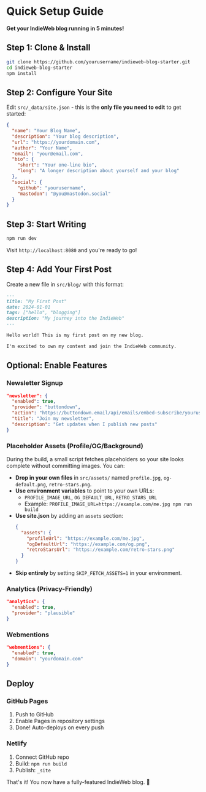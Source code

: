 # Quick Setup Guide

**Get your IndieWeb blog running in 5 minutes!**

## Step 1: Clone & Install

```bash
git clone https://github.com/yourusername/indieweb-blog-starter.git
cd indieweb-blog-starter
npm install
```

## Step 2: Configure Your Site

Edit `src/_data/site.json` - this is the **only file you need to edit** to get started:

```json
{
  "name": "Your Blog Name",
  "description": "Your blog description",
  "url": "https://yourdomain.com",
  "author": "Your Name",
  "email": "your@email.com",
  "bio": {
    "short": "Your one-line bio",
    "long": "A longer description about yourself and your blog"
  },
  "social": {
    "github": "yourusername",
    "mastodon": "@you@mastodon.social"
  }
}
```

## Step 3: Start Writing

```bash
npm run dev
```

Visit `http://localhost:8080` and you're ready to go!

## Step 4: Add Your First Post

Create a new file in `src/blog/` with this format:

```markdown
---
title: "My First Post"
date: 2024-01-01
tags: ["hello", "blogging"]
description: "My journey into the IndieWeb"
---

Hello world! This is my first post on my new blog.

I'm excited to own my content and join the IndieWeb community.
```

## Optional: Enable Features

### Newsletter Signup
```json
"newsletter": {
  "enabled": true,
  "provider": "buttondown",
  "action": "https://buttondown.email/api/emails/embed-subscribe/yourusername",
  "title": "Join my newsletter",
  "description": "Get updates when I publish new posts"
}
```

### Placeholder Assets (Profile/OG/Background)
During the build, a small script fetches placeholders so your site looks complete without committing images. You can:

- **Drop in your own files** in `src/assets/` named `profile.jpg`, `og-default.png`, `retro-stars.png`.
- **Use environment variables** to point to your own URLs:
  - `PROFILE_IMAGE_URL`, `OG_DEFAULT_URL`, `RETRO_STARS_URL`
  - Example: `PROFILE_IMAGE_URL=https://example.com/me.jpg npm run build`
- **Use site.json** by adding an `assets` section:
  ```json
  {
    "assets": {
      "profileUrl": "https://example.com/me.jpg",
      "ogDefaultUrl": "https://example.com/og.png",
      "retroStarsUrl": "https://example.com/retro-stars.png"
    }
  }
  ```
- **Skip entirely** by setting `SKIP_FETCH_ASSETS=1` in your environment.

### Analytics (Privacy-Friendly)
```json
"analytics": {
  "enabled": true,
  "provider": "plausible"
}
```

### Webmentions
```json
"webmentions": {
  "enabled": true,
  "domain": "yourdomain.com"
}
```

## Deploy

### GitHub Pages
1. Push to GitHub
2. Enable Pages in repository settings
3. Done! Auto-deploys on every push

### Netlify
1. Connect GitHub repo
2. Build: `npm run build`
3. Publish: `_site`

That's it! You now have a fully-featured IndieWeb blog. 🎉
